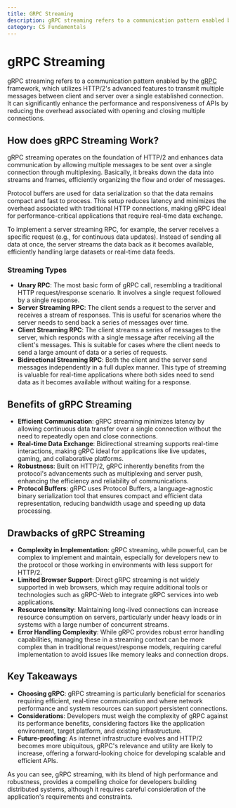 ```yaml
---
title: GRPC Streaming
description: gRPC streaming refers to a communication pattern enabled by the gRPC framework, which utilizes HTTP/2's advanced features to transmit multiple messages between client and server over a single established connection.
category: CS Fundamentals
---
```


# gRPC Streaming

gRPC streaming refers to a communication pattern enabled by the [gRPC](https://grpc.io/) framework, which utilizes HTTP/2's advanced features to transmit multiple messages between client and server over a single established connection. It can significantly enhance the performance and responsiveness of APIs by reducing the overhead associated with opening and closing multiple connections.

## How does gRPC Streaming Work?

gRPC streaming operates on the foundation of HTTP/2 and enhances data communication by allowing multiple messages to be sent over a single connection through multiplexing. Basically, it breaks down the data into streams and frames, efficiently organizing the flow and order of messages. 

Protocol buffers are used for data serialization so that the data remains compact and fast to process. This setup reduces latency and minimizes the overhead associated with traditional HTTP connections, making gRPC ideal for performance-critical applications that require real-time data exchange​.

To implement a server streaming RPC, for example, the server receives a specific request (e.g., for continuous data updates). Instead of sending all data at once, the server streams the data back as it becomes available, efficiently handling large datasets or real-time data feeds. 

### Streaming Types

* **Unary RPC**: The most basic form of gRPC call, resembling a traditional HTTP request/response scenario. It involves a single request followed by a single response.
* **Server Streaming RPC**: The client sends a request to the server and receives a stream of responses. This is useful for scenarios where the server needs to send back a series of messages over time.
* **Client Streaming RPC**: The client streams a series of messages to the server, which responds with a single message after receiving all the client's messages. This is suitable for cases where the client needs to send a large amount of data or a series of requests.
* **Bidirectional Streaming RPC**: Both the client and the server send messages independently in a full duplex manner. This type of streaming is valuable for real-time applications where both sides need to send data as it becomes available without waiting for a response​.

## Benefits of gRPC Streaming

* **Efficient Communication**: gRPC streaming minimizes latency by allowing continuous data transfer over a single connection without the need to repeatedly open and close connections.​
* **Real-time Data Exchange**: Bidirectional streaming supports real-time interactions, making gRPC ideal for applications like live updates, gaming, and collaborative platforms​.
* **Robustness**: Built on HTTP/2, gRPC inherently benefits from the protocol's advancements such as multiplexing and server push, enhancing the efficiency and reliability of communications​.
* **Protocol Buffers**: gRPC uses Protocol Buffers, a language-agnostic binary serialization tool that ensures compact and efficient data representation, reducing bandwidth usage and speeding up data processing​.

## Drawbacks of gRPC Streaming

* **Complexity in Implementation**: gRPC streaming, while powerful, can be complex to implement and maintain, especially for developers new to the protocol or those working in environments with less support for HTTP/2​​.
* **Limited Browser Support**: Direct gRPC streaming is not widely supported in web browsers, which may require additional tools or technologies such as gRPC-Web to integrate gRPC services into web applications.
* **Resource Intensity**: Maintaining long-lived connections can increase resource consumption on servers, particularly under heavy loads or in systems with a large number of concurrent streams​.
* **Error Handling Complexity**: While gRPC provides robust error handling capabilities, managing these in a streaming context can be more complex than in traditional request/response models, requiring careful implementation to avoid issues like memory leaks and connection drops​.

## Key Takeaways

* **Choosing gRPC**: gRPC streaming is particularly beneficial for scenarios requiring efficient, real-time communication and where network performance and system resources can support persistent connections.
* **Considerations**: Developers must weigh the complexity of gRPC against its performance benefits, considering factors like the application environment, target platform, and existing infrastructure.
* **Future-proofing**: As internet infrastructure evolves and HTTP/2 becomes more ubiquitous, gRPC's relevance and utility are likely to increase, offering a forward-looking choice for developing scalable and efficient APIs.

As you can see, gRPC streaming, with its blend of high performance and robustness, provides a compelling choice for developers building distributed systems, although it requires careful consideration of the application's requirements and constraints.

